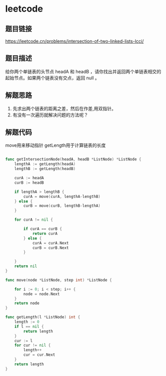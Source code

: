 # leetcode

## 题目链接

https://leetcode.cn/problems/intersection-of-two-linked-lists-lcci/

## 题目描述

给你两个单链表的头节点 headA 和 headB ，请你找出并返回两个单链表相交的起始节点。如果两个链表没有交点，返回 null 。

## 解题思路

1. 先求出两个链表的距离之差，然后在作差,用双指针。
2. 有没有一次遍历就解决问题的方法呢？

## 解题代码

move用来移动指针
getLength用于计算链表的长度


```go

func getIntersectionNode(headA, headB *ListNode) *ListNode {
	lengthA := getLength(headA)
	lengthB := getLength(headB)

	curA := headA
	curB := headB

	if lengthA > lengthB {
		curA = move(curA, lengthA-lengthB)
	} else {
		curB = move(curB, lengthB-lengthA)
	}

	for curA != nil {

		if curA == curB {
			return curA
		} else {
			curA = curA.Next
			curB = curB.Next
		}

	}
	return nil
}

func move(node *ListNode, step int) *ListNode {

	for i := 0; i < step; i++ {
		node = node.Next
	}
	return node
}

func getLength(l *ListNode) int {
	length := 0
	if l == nil {
		return length
	}
	cur := l
	for cur != nil {
		length++
		cur = cur.Next
	}
	return length
}


```